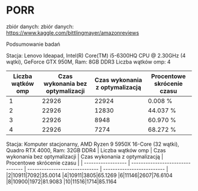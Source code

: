 # PORR
zbiór danych:
zbiór danych: https://www.kaggle.com/bittlingmayer/amazonreviews

Podsumowanie badań

Stacja:
Lenovo Ideapad, Intel(R) Core(TM) i5-6300HQ CPU @ 2.30GHz (4 wątki), GeForce GTX 950M, Ram: 8GB DDR3
Liczba wątków omp: 4

| Liczba wątków omp  | Czas wykonania bez optymalizacji | Czas wykonania z optymalizacją | Procentowe skrócenie czasu |
| ------------------ | -------------------------------- | ------------------------------ | -------------------------- |
|1|22926|22924|0.008 % |
|2|22926|12830|44.037 % |
|3|22926|8948|60.970 % |
|4|22926|7274|68.272 % |

Stacja:
Komputer stacjonarny, AMD Ryzen 9 5950X 16-Core (32 wątki), Quadro RTX 4000, Ram: 32GB DDR4
| Liczba wątków omp  | Czas wykonania bez optymalizacji | Czas wykonania z optymalizacją | Procentowe skrócenie czasu |
| ------------------ | -------------------------------- | ------------------------------ | -------------------------- |
|2|10911|7092|35.0014
|4|10911|3805|65.1269
|6|11146|2607|76.6104
|8|10900|1972|81.9083
|10|11516|1714|85.1164
